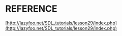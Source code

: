 # REFERENCE

[http://lazyfoo.net/SDL_tutorials/lesson29/index.php](http://lazyfoo.net/SDL_tutorials/lesson29/index.php)
